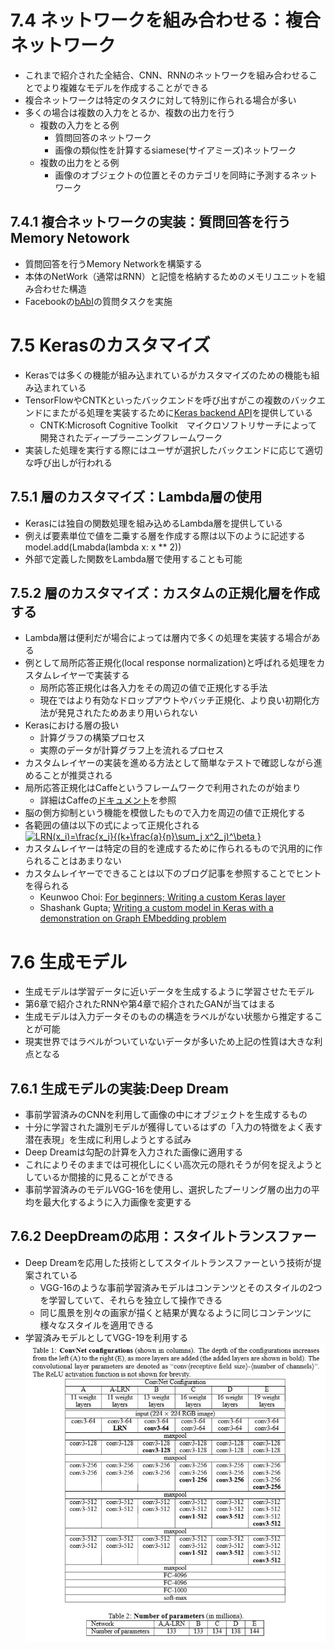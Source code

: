 # 7.4 ネットワークを組み合わせる：複合ネットワーク

- これまで紹介された全結合、CNN、RNNのネットワークを組み合わせることでより複雑なモデルを作成することができる
- 複合ネットワークは特定のタスクに対して特別に作られる場合が多い
- 多くの場合は複数の入力をとるか、複数の出力を行う
    - 複数の入力をとる例
        - 質問回答のネットワーク
        - 画像の類似性を計算するsiamese(サイアミーズ)ネットワーク
    - 複数の出力をとる例
        - 画像のオブジェクトの位置とそのカテゴリを同時に予測するネットワーク
  
## 7.4.1 複合ネットワークの実装：質問回答を行うMemory Netowork

- 質問回答を行うMemory Networkを構築する
- 本体のNetWork（通常はRNN）と記憶を格納するためのメモリユニットを組み合わせた構造
- Facebookの[bAbI](https://research.fb.com/projects/babi/)の質問タスクを実施

# 7.5 Kerasのカスタマイズ
- Kerasでは多くの機能が組み込まれているがカスタマイズのための機能も組み込まれている
- TensorFlowやCNTKといったバックエンドを呼び出すがこの複数のバックエンドにまたがる処理を実装するために[Keras backend API](https://keras.io/backend/)を提供している
    - CNTK:Microsoft Cognitive Toolkit　マイクロソフトリサーチによって開発されたディープラーニングフレームワーク
- 実装した処理を実行する際にはユーザが選択したバックエンドに応じて適切な呼び出しが行われる

## 7.5.1 層のカスタマイズ：Lambda層の使用
- Kerasには独自の関数処理を組み込めるLambda層を提供している
- 例えば要素単位で値を二乗する層を作成する際は以下のように記述する  
  model.add(Lmabda(lambda x: x ** 2))
- 外部で定義した関数をLambda層で使用することも可能

## 7.5.2 層のカスタマイズ：カスタムの正規化層を作成する
- Lambda層は便利だが場合によっては層内で多くの処理を実装する場合がある
- 例として局所応答正規化(local response normalization)と呼ばれる処理をカスタムレイヤーで実装する
    - 局所応答正規化は各入力をその周辺の値で正規化する手法
    - 現在ではより有効なドロップアウトやバッチ正規化、より良い初期化方法が発見されたためあまり用いられない
- Kerasにおける層の扱い
    - 計算グラフの構築プロセス
    - 実際のデータが計算グラフ上を流れるプロセス
- カスタムレイヤーの実装を進める方法として簡単なテストで確認しながら進めることが推奨される
- 局所応答正規化はCaffeというフレームワークで利用されたのが始まり
    - 詳細はCaffeの[ドキュメント](http://caffe.berkeleyvision.org/tutorial/layers/lrn.html)を参照
- 脳の側方抑制という機能を模倣したもので入力を周辺の値で正規化する
- 各範囲の値は以下の式によって正規化される   
<a href="https://www.codecogs.com/eqnedit.php?latex=LRN(x_i)=\frac{x_i}{(k&plus;\frac{a}{n}\sum_j&space;x^2_j)^\beta&space;}" target="_blank"><img src="https://latex.codecogs.com/gif.latex?LRN(x_i)=\frac{x_i}{(k&plus;\frac{a}{n}\sum_j&space;x^2_j)^\beta&space;}" title="LRN(x_i)=\frac{x_i}{(k+\frac{a}{n}\sum_j x^2_j)^\beta }" /></a>
- カスタムレイヤーは特定の目的を達成するために作られるもので汎用的に作られることはあまりない
- カスタムレイヤーでできることは以下のブログ記事を参照することでヒントを得られる
    - Keunwoo Choi: [For beginners; Writing a custom Keras layer](https://keunwoochoi.wordpress.com/2016/11/18/for-beginners-writing-a-custom-keras-layer/)
    - Shashank Gupta; [Writing a custom model in Keras with a demonstration on Graph EMbedding problem](http://shashank-gupta.com/2016/10/12/Custom-Layer-In-Keras-Graph-Embedding-Case-Study/)

# 7.6 生成モデル
- 生成モデルは学習データに近いデータを生成するように学習させたモデル
- 第6章で紹介されたRNNや第4章で紹介されたGANが当てはまる
- 生成モデルは入力データそのものの構造をラベルがない状態から推定することが可能
- 現実世界ではラベルがついていないデータが多いため上記の性質は大きな利点となる

## 7.6.1 生成モデルの実装:Deep Dream
- 事前学習済みのCNNを利用して画像の中にオブジェクトを生成するもの
- 十分に学習された識別モデルが獲得しているはずの「入力の特徴をよく表す潜在表現」を生成に利用しようとする試み
- Deep Dreamは勾配の計算を入力された画像に適用する
- これによりそのままでは可視化しにくい高次元の隠れそうが何を捉えようとしているか間接的に見ることができる
- 事前学習済みのモデルVGG-16を使用し、選択したプーリング層の出力の平均を最大化するように入力画像を変更する

## 7.6.2 DeepDreamの応用：スタイルトランスファー
- Deep Dreamを応用した技術としてスタイルトランスファーという技術が提案されている
    - VGG-16のような事前学習済みモデルはコンテンツとそのスタイルの2つを学習していて、それらを独立して操作できる
    - 同じ風景を別々の画家が描くと結果が異なるように同じコンテンツに様々なスタイルを適用できる
- 学習済みモデルとしてVGG-19を利用する  
![vgg_model](./data/vgg_model.jpeg)
